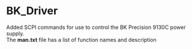 # BK_Driver
Added SCPI commands for use to control the BK Precision 9130C power supply.<br />
The **man.txt** file has a list of function names and description<br />
